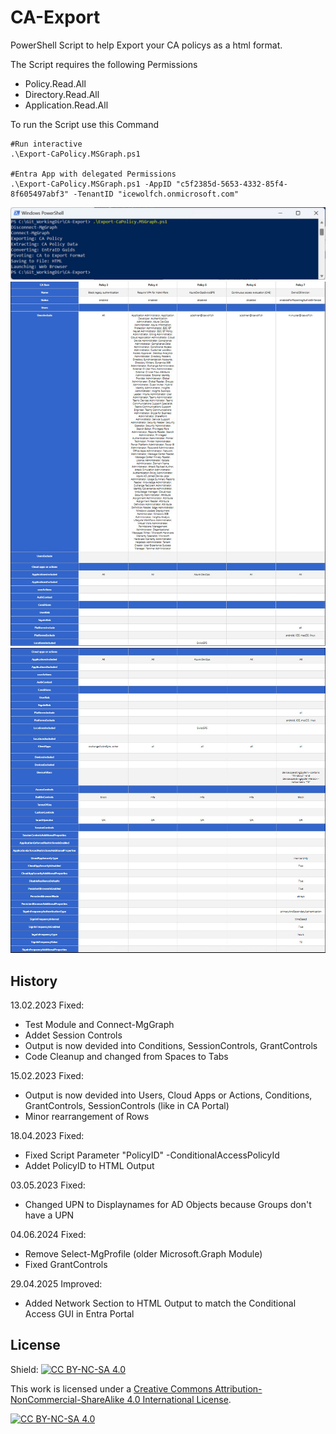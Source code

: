 # CA-Export

PowerShell Script to help Export your CA policys as a html format.

The Script requires the following Permissions

- Policy.Read.All
- Directory.Read.All
- Application.Read.All

To run the Script use this Command

```posh
#Run interactive
.\Export-CaPolicy.MSGraph.ps1

#Entra App with delegated Permissions
.\Export-CaPolicy.MSGraph.ps1 -AppID "c5f2385d-5653-4332-85f4-8f605497abf3" -TenantID "icewolfch.onmicrosoft.com"
```

![Export-CaPolicy_01](Export-CaPolicy_01.jpg)
![Export-CaPolicy_02](Export-CaPolicy_02.jpg)
![Export-CaPolicy_03](Export-CaPolicy_03.jpg)

## History

13.02.2023 Fixed:

- Test Module and Connect-MgGraph
- Addet Session Controls
- Output is now devided into Conditions, SessionControls, GrantControls
- Code Cleanup and changed from Spaces to Tabs

15.02.2023 Fixed:

- Output is now devided into Users, Cloud Apps or Actions, Conditions, GrantControls, SessionControls (like in CA Portal)
- Minor rearrangement of Rows

18.04.2023 Fixed:

- Fixed Script Parameter "PolicyID" -ConditionalAccessPolicyId
- Addet PolicyID to HTML Output

03.05.2023 Fixed:

- Changed UPN to Displaynames for AD Objects because Groups don't have a UPN

04.06.2024 Fixed:

- Remove Select-MgProfile (older Microsoft.Graph Module)
- Fixed GrantControls

29.04.2025 Improved:

- Added Network Section to HTML Output to match the Conditional Access GUI in Entra Portal

## License

Shield: [![CC BY-NC-SA 4.0][cc-by-nc-sa-shield]][cc-by-nc-sa]

This work is licensed under a
[Creative Commons Attribution-NonCommercial-ShareAlike 4.0 International License][cc-by-nc-sa].

[![CC BY-NC-SA 4.0][cc-by-nc-sa-image]][cc-by-nc-sa]

[cc-by-nc-sa]: http://creativecommons.org/licenses/by-nc-sa/4.0/
[cc-by-nc-sa-image]: https://licensebuttons.net/l/by-nc-sa/4.0/88x31.png
[cc-by-nc-sa-shield]: https://img.shields.io/badge/License-CC%20BY--NC--SA%204.0-lightgrey.svg
